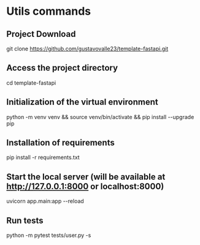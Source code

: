 # Utils commands

## Project Download
git clone https://github.com/gustavovalle23/template-fastapi.git

## Access the project directory
cd template-fastapi

## Initialization of the virtual environment
python -m venv venv && source venv/bin/activate && pip install --upgrade pip

## Installation of requirements
pip install -r requirements.txt

## Start the local server (will be available at http://127.0.0.1:8000 or localhost:8000)
uvicorn app.main:app --reload

## Run tests
python -m pytest tests/user.py -s
